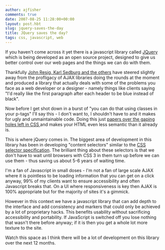 ```yaml
---
author: ajfisher
comments: true
date: 2007-08-25 11:28:00+00:00
layout: post.hbt
slug: jquery-saves-the-day
title: JQuery saves the day?
tags: css, javascript, web
---
```


If you haven't come across it yet there is a javascript library called [JQuery](http://jquery.com/) which is being developed as an open source project, designed to give us better control over our web pages and the things we can do with them.

Thankfully [John Resig, Karl Sedburg and the others](http://docs.jquery.com/About/Contributors) have steered slightly away from the profligacy of AJAX libraries doing the rounds at the moment and produced a library that actually deals with some of the problems you face as a web developer or a designer - namely things like clients saying "I'd really like the first paragraph after each header to be blue instead of black".

Now before I get shot down in a burst of "you can do that using classes in your p-tags" I'll say this - I don't want to, I shouldn't have to and it makes for ugly and unmaintainable code. Doing this just [papers over the gaping holes left in CSS ](http://technologytreason.blogspot.com/2007/04/why-is-css-such-painful-tool.html)and makes your HTML even less semantic than it already is.

This is where jQuery comes in. The biggest area of development in this library has been in developing "content selectors" similar to the [CSS selector specification](http://www.w3.org/TR/CSS21/selector.html). The brilliant thing about these selectors is that we don't have to wait until browsers with CSS 3 in them turn up before we can use them - thus saving us about 5-6 years of waiting time.

I'm a fan of Javascript in small doses - I'm not a fan of large scale AJAX where it is pointless to be loading information that you can get on a click anyway, 99% of my clients want to ensure accessibility and often Javascript breaks that. On a UI where responsiveness is key then AJAX is 100% appropriate but for the majority of sites it's a gimmick.

However in this context we have a javascript library that can add depth to the interface and add consistency and markers that could only be achieved by a lot of proprietary hacks. This benefits usability without sacrificing accessibility and portability. If JavaScript is switched off you lose nothing that wasn't there before anyway; if it is then you get a whole lot more texture to the site.

Watch this space as I think there will be a lot of development on this library over the next 12 months.
